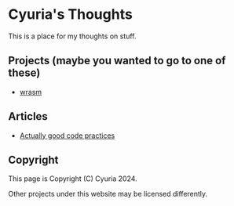 # Cyuria's Thoughts

This is a place for my thoughts on stuff.

## Projects (maybe you wanted to go to one of these)

- [wrasm](https://cyuria.github.io/wrasm/)

## Articles

- [Actually good code practices](practices.md)

## Copyright

This page is Copyright (C) Cyuria 2024.

Other projects under this website may be licensed differently.
